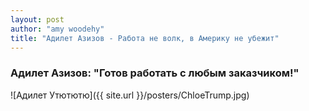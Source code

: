 ```yaml
---
layout: post
author: "amy woodehy"
title: "Адилет Азизов - Работа не волк, в Америку не убежит"
---
```

### Адилет Азизов: "Готов работать с любым заказчиком!"
![Адилет Утютютю]({{ site.url }}/posters/ChloeTrump.jpg)
